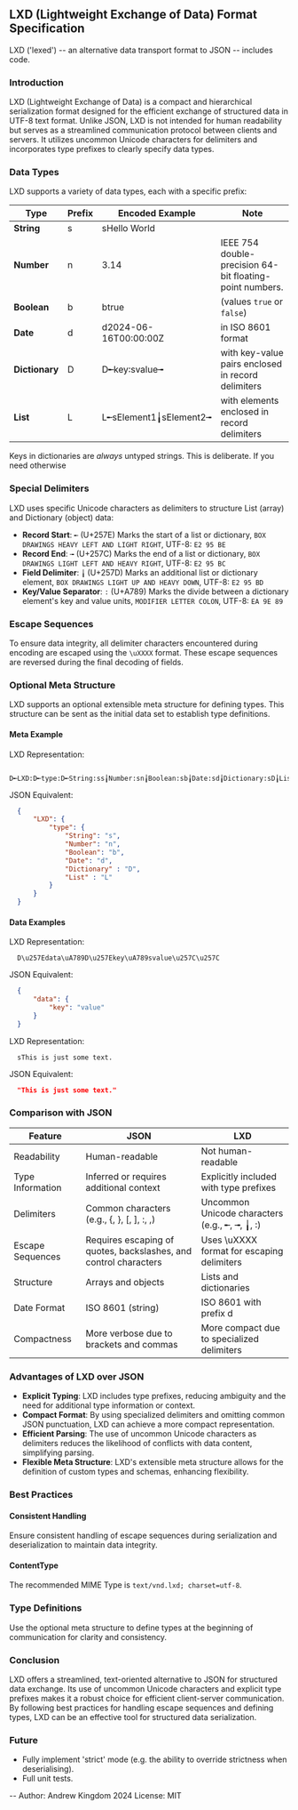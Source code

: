 ## LXD (Lightweight Exchange of Data) Format Specification
LXD ('lexed') -- an alternative data transport format to JSON -- includes code.
  
### Introduction

LXD (Lightweight Exchange of Data) is a compact and hierarchical serialization format designed for the efficient exchange of structured data in UTF-8 text format. Unlike JSON, LXD is not intended for human readability but serves as a streamlined communication protocol between clients and servers. It utilizes uncommon Unicode characters for delimiters and incorporates type prefixes to clearly specify data types.
  
### Data Types

LXD supports a variety of data types, each with a specific prefix:

Type | Prefix | Encoded Example | Note
---- | ------ | --------------- | ----
**String** | s | sHello World | 
**Number** | n | 3.14 | IEEE 754 double-precision 64-bit floating-point numbers.
**Boolean** | b | btrue | (values `true` or `false`)
**Date** | d | d2024-06-16T00:00:00Z | in ISO 8601 format
**Dictionary** | D | D╾key꞉svalue╼ | with key-value pairs enclosed in record delimiters
**List** | L | L╾sElement1╽sElement2╼ | with elements enclosed in record delimiters

Keys in dictionaries are *always* untyped strings. This is deliberate. If you need otherwise

### Special Delimiters

LXD uses specific Unicode characters as delimiters to structure List (array) and Dictionary (object) data:

- **Record Start**: `╾` (U+257E) Marks the start of a list or dictionary, `BOX DRAWINGS HEAVY LEFT AND LIGHT RIGHT`, UTF-8: `E2 95 BE`
- **Record End**: `╼` (U+257C) Marks the end of a list or dictionary, `BOX DRAWINGS LIGHT LEFT AND HEAVY RIGHT`, UTF-8: `E2 95 BC`
- **Field Delimiter**: `╽` (U+257D) Marks an additional list or dictionary element, `BOX DRAWINGS LIGHT UP AND HEAVY DOWN`, UTF-8: `E2 95 BD`
- **Key/Value Separator**: `꞉` (U+A789) Marks the divide between a dictionary element's key and value units, `MODIFIER LETTER COLON`, UTF-8: `EA 9E 89`

### Escape Sequences

To ensure data integrity, all delimiter characters encountered during encoding are escaped using the `\uXXXX` format. These escape sequences are reversed during the final decoding of fields.

### Optional Meta Structure

LXD supports an optional extensible meta structure for defining types. This structure can be sent as the initial data set to establish type definitions.
  
#### Meta Example

LXD Representation:
```text
  D╾LXD꞉D╾type꞉D╾String꞉ss╽Number:sn╽Boolean꞉sb╽Date꞉sd╽Dictionary꞉sD╽List꞉sL╼╼╼
```
  JSON Equivalent:
```json
  {
      "LXD": {
          "type": {
              "String": "s",
              "Number": "n",
              "Boolean": "b",
              "Date": "d",
              "Dictionary" : "D",
              "List" : "L"
          }
      }
  }
```
#### Data Examples

LXD Representation:
```text
  D\u257Edata\uA789D\u257Ekey\uA789svalue\u257C\u257C
```
JSON Equivalent:
```json
  {
      "data": {
          "key": "value"
      }
  }
```
LXD Representation:
```text
  sThis is just some text.
```
  JSON Equivalent: 
```json
  "This is just some text."
```

### Comparison with JSON

Feature |	JSON |	LXD
------- | ---- | ----
Readability | Human-readable | Not human-readable
Type Information | Inferred or requires additional context | Explicitly included with type prefixes
Delimiters | Common characters (e.g., {, }, [, ], :, ,) | Uncommon Unicode characters (e.g., ╾, ╼, ╽, ꞉)
Escape Sequences | Requires escaping of quotes, backslashes, and control characters | Uses \uXXXX format for escaping delimiters
Structure | Arrays and objects | Lists and dictionaries
Date Format | ISO 8601 (string) | ISO 8601 with prefix d
Compactness | More verbose due to brackets and commas | More compact due to specialized delimiters

### Advantages of LXD over JSON

- **Explicit Typing**: LXD includes type prefixes, reducing ambiguity and the need for additional type information or context.
- **Compact Format**: By using specialized delimiters and omitting common JSON punctuation, LXD can achieve a more compact representation.
- **Efficient Parsing**: The use of uncommon Unicode characters as delimiters reduces the likelihood of conflicts with data content, simplifying parsing.
- **Flexible Meta Structure**: LXD's extensible meta structure allows for the definition of custom types and schemas, enhancing flexibility.

### Best Practices

#### Consistent Handling
Ensure consistent handling of escape sequences during serialization and deserialization to maintain data integrity.

#### ContentType
The recommended MIME Type is `text/vnd.lxd; charset=utf-8`.

### Type Definitions
Use the optional meta structure to define types at the beginning of communication for clarity and consistency.

### Conclusion
LXD offers a streamlined, text-oriented alternative to JSON for structured data exchange. Its use of uncommon Unicode characters and explicit type prefixes makes it a robust choice for efficient client-server communication. By following best practices for handling escape sequences and defining types, LXD can be an effective tool for structured data serialization.

### Future
- Fully implement 'strict' mode (e.g. the ability to override strictness when deserialising).
- Full unit tests.

--
  Author: Andrew Kingdom 2024
  License: MIT
